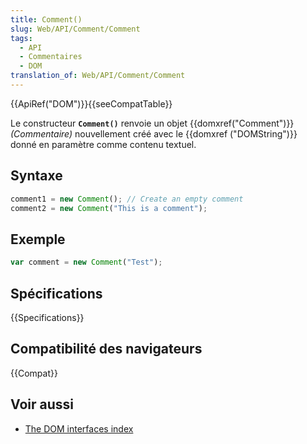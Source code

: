 ```yaml
---
title: Comment()
slug: Web/API/Comment/Comment
tags:
  - API
  - Commentaires
  - DOM
translation_of: Web/API/Comment/Comment
---
```

{{ApiRef("DOM")}}{{seeCompatTable}}

Le constructeur **`Comment()`** renvoie un objet {{domxref("Comment")}} _(Commentaire)_ nouvellement créé avec le {{domxref ("DOMString")}} donné en paramètre comme contenu textuel.

## Syntaxe

```js
comment1 = new Comment(); // Create an empty comment
comment2 = new Comment("This is a comment");
```

## Exemple

```js
var comment = new Comment("Test");
```

## Spécifications

{{Specifications}}

## Compatibilité des navigateurs

{{Compat}}

## Voir aussi

- [The DOM interfaces index](/fr/docs/Web/API/Document_Object_Model)
